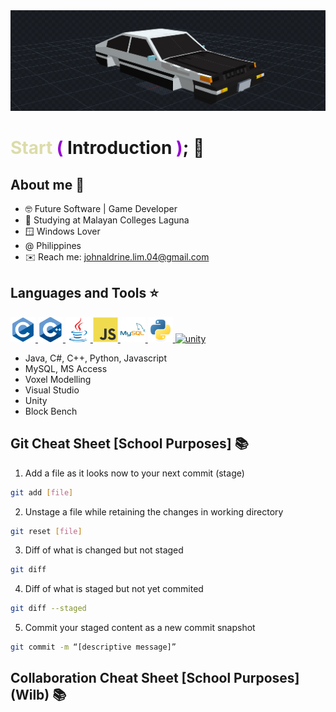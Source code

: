 <img src="https://github.com/pandesal12/pandesal12/blob/main/model.png?raw=true"/>

<h1>
<span style="color:#DCDCAA">Start</span>
<span style="color:#9400D3">(</span>
Introduction
<span style="color:#9400D3">)</span>; 🚩
</h1>

## About me 💾
- 🤓 Future Software | Game Developer 
- 🎒 Studying at Malayan Colleges Laguna 
- 🪟 Windows Lover 
- @ Philippines 
- ✉️ Reach me: johnaldrine.lim.04@gmail.com


## Languages and Tools ⭐

<p align="left"> <a href="https://www.cprogramming.com/" target="_blank" rel="noreferrer"> <img src="https://raw.githubusercontent.com/devicons/devicon/master/icons/c/c-original.svg" alt="c" width="40" height="40"/> </a> <a href="https://www.w3schools.com/cpp/" target="_blank" rel="noreferrer"> <img src="https://raw.githubusercontent.com/devicons/devicon/master/icons/cplusplus/cplusplus-original.svg" alt="cplusplus" width="40" height="40"/> </a> <a href="https://www.java.com" target="_blank" rel="noreferrer"> <img src="https://raw.githubusercontent.com/devicons/devicon/master/icons/java/java-original.svg" alt="java" width="40" height="40"/> </a> <a href="https://developer.mozilla.org/en-US/docs/Web/JavaScript" target="_blank" rel="noreferrer"> <img src="https://raw.githubusercontent.com/devicons/devicon/master/icons/javascript/javascript-original.svg" alt="javascript" width="40" height="40"/> </a> <a href="https://www.mysql.com/" target="_blank" rel="noreferrer"> <img src="https://raw.githubusercontent.com/devicons/devicon/master/icons/mysql/mysql-original-wordmark.svg" alt="mysql" width="40" height="40"/> </a> <a href="https://www.python.org" target="_blank" rel="noreferrer"> <img src="https://raw.githubusercontent.com/devicons/devicon/master/icons/python/python-original.svg" alt="python" width="40" height="40"/> </a> <a href="https://unity.com/" target="_blank" rel="noreferrer"> <img src="https://www.vectorlogo.zone/logos/unity3d/unity3d-icon.svg" alt="unity" width="40" height="40"/> </a> </p>

- Java, C#, C++, Python, Javascript
- MySQL, MS Access
- Voxel Modelling
- Visual Studio
- Unity
- Block Bench

## Git Cheat Sheet [School Purposes] 📚

1. Add a file as it looks now to your next commit (stage)
```bash
git add [file]
```

2. Unstage a file while retaining the changes in working directory
```bash
git reset [file]
```

3. Diff of what is changed but not staged
```bash
git diff
```

4. Diff of what is staged but not yet commited
```bash
git diff --staged
```

5. Commit your staged content as a new commit snapshot
```bash
git commit -m “[descriptive message]”
```

## Collaboration Cheat Sheet [School Purposes] (Wilb) 📚



